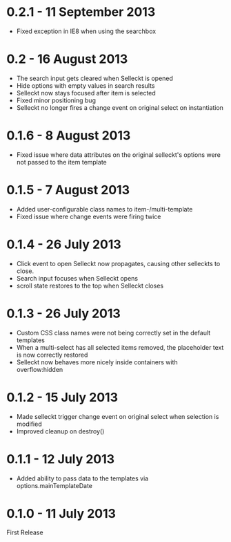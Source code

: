 0.2.1 - 11 September 2013
===============

- Fixed exception in IE8 when using the searchbox

0.2 - 16 August 2013
===============

- The search input gets cleared when Selleckt is opened
- Hide options with empty values in search results
- Selleckt now stays focused after item is selected
- Fixed minor positioning bug
- Selleckt no longer fires a change event on original select on instantiation

0.1.6 - 8 August 2013
===============

- Fixed issue where data attributes on the original selleckt's options were not passed to the item template

0.1.5 - 7 August 2013
===============

- Added user-configurable class names to item-/multi-template
- Fixed issue where change events were firing twice

0.1.4 - 26 July 2013
===============

- Click event to open Selleckt now propagates, causing other selleckts to close.
- Search input focuses when Selleckt opens
- scroll state restores to the top when Selleckt closes


0.1.3 - 26 July 2013
===============

- Custom CSS class names were not being correctly set in the default templates
- When a multi-select has all selected items removed, the placeholder text is now correctly restored
- Selleckt now behaves more nicely inside containers with overflow:hidden

0.1.2 - 15 July 2013
===============

- Made selleckt trigger change event on original select when selection is modified
- Improved cleanup on destroy()

0.1.1 - 12 July 2013
===============

- Added ability to pass data to the templates via options.mainTemplateDate

0.1.0 - 11 July 2013
===============

First Release
